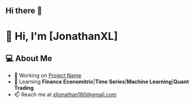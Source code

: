 ## Hi there 👋

<!--
**JonathanXL/JonathanXL** is a ✨ _special_ ✨ repository because its `README.md` (this file) appears on your GitHub profile.

Here are some ideas to get you started:

- 🔭 I’m currently working on ...
- 🌱 I’m currently learning ...
- 👯 I’m looking to collaborate on ...
- 🤔 I’m looking for help with ...
- 💬 Ask me about ...
- 📫 How to reach me: ...
- 😄 Pronouns: ...
- ⚡ Fun fact: ...
-->
# 👋 Hi, I'm [JonathanXL]
## 💻 About Me
- 🔭 Working on [Project Name](https://github.com/JonathanXL)
- 🌱 Learning **Finance Economitric**|**Time Series**|**Machine Learning**|**Quant Trading**
- 📫 Reach me at [xljonathan180@gmail.com](xljonathan180@gmail.com)
